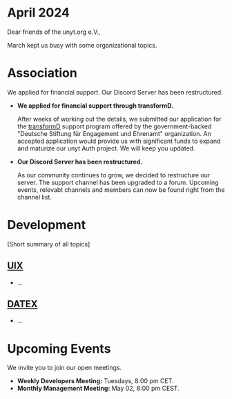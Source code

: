 # April 2024

Dear friends of the unyt.org e.V.,

March kept us busy with some organizational topics.

# Association

We applied for financial support. Our Discord Server has been restructured.

- **We applied for financial support through transformD.**
  
    After weeks of working out the details, we submitted our application for the [transformD](https://www.deutsche-stiftung-engagement-und-ehrenamt.de/foerderung/transformd/) support program offered by the government-backed "Deutsche Stiftung für Engagement und Ehrenamt" organization. An accepted application would provide us with significant funds to expand and maturize our unyt Auth project. We will keep you updated.


- **Our Discord Server has been restructured.**

    As our community continues to grow, we decided to restructure our server. The support channel has been upgraded to a forum. Upcoming events, relevabt channels and members can now be found right from the channel list.

# Development

[Short summary of all topics]

## [UIX](https://github.com/unyt-org/uix/pulls?q=is:closed%20created:%3E=2024-03-01)
* ...

## [DATEX](https://github.com/unyt-org/datex-core-js-legacy/pulls?q=is:closed%20created:%3E=2024-03-01)
* ...

# Upcoming Events 

We invite you to join our open meetings.

* **Weekly Developers Meeting:** Tuesdays, 8:00 pm CET.
* **Monthly Management Meeting:** May 02, 8:00 pm CEST.
